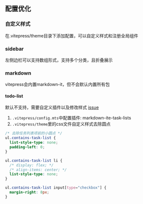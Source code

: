 ## 配置优化
### 自定义样式
在.vitepress/theme目录下添加配置，可以自定义样式和注册全局组件

### sidebar
左侧边栏可以支持数组形式，支持多个分类，且折叠展示

### markdown
vitepress会内置markdown-it，但不会默认内置所有包
#### todo-list
默认不支持，需要自定义插件以及修改样式 [issue](https://github.com/vuejs/vitepress/issues/1923)

1. `.vitepress/config.mts`中配置插件: markdown-ite-task-lists
2. `.vitepress/theme`里的css文件自定义样式去除圆点
```css
/* 去除任务列表项前的小圆点 */
ul.contains-task-list {
  list-style-type: none;
  padding-left: 0;
}

ul.contains-task-list li {
  /* display: flex; */
  /* align-items: center; */
  list-style-type: none;
}

ul.contains-task-list input[type="checkbox"] {
  margin-right: 8px;
}
```